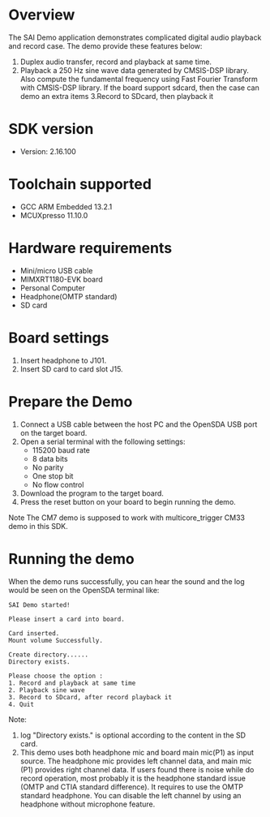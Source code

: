 Overview
========
The SAI Demo application demonstrates complicated digital audio playback and record case. The demo provide these features below:
1. Duplex audio transfer, record and playback at same time.
2. Playback a 250 Hz sine wave data generated by CMSIS-DSP library. Also compute the fundamental frequency using Fast Fourier Transform with CMSIS-DSP library.
If the board support sdcard, then the case can demo an extra items
3.Record to SDcard, then playback it

SDK version
===========
- Version: 2.16.100

Toolchain supported
===================
- GCC ARM Embedded  13.2.1
- MCUXpresso  11.10.0

Hardware requirements
=====================
- Mini/micro USB cable
- MIMXRT1180-EVK board
- Personal Computer
- Headphone(OMTP standard)
- SD card

Board settings
==============
1. Insert headphone to J101.
2. Insert SD card to card slot J15.

Prepare the Demo
================
1.  Connect a USB cable between the host PC and the OpenSDA USB port on the target board.
2.  Open a serial terminal with the following settings:
    - 115200 baud rate
    - 8 data bits
    - No parity
    - One stop bit
    - No flow control
3.  Download the program to the target board.
4.  Press the reset button on your board to begin running the demo.

Note
The CM7 demo is supposed to work with multicore_trigger CM33 demo in this SDK.

Running the demo
================
When the demo runs successfully, you can hear the sound and the log would be seen on the OpenSDA terminal like:
~~~~~~~~~~~~~~~~~~~~~~~~~~~~~~~~~~~~~~~~~~~~~~~~~~~~~~~~~~~~~~~~~~~~~~~
SAI Demo started!

Please insert a card into board.

Card inserted.
Mount volume Successfully.

Create directory......
Directory exists.

Please choose the option :
1. Record and playback at same time
2. Playback sine wave
3. Record to SDcard, after record playback it
4. Quit
~~~~~~~~~~~~~~~~~~~~~~~~~~~~~~~~~~~~~~~~~~~~~~~~~~~~~~~~~~~~~~~~~~~~~~~
Note: 
  1. log "Directory exists." is optional according to the content in the SD card.
  2. This demo uses both headphone mic and board main mic(P1) as input source. The headphone mic provides left
     channel data, and main mic (P1) provides right channel data. If users found there is noise while do record operation,
     most probably it is the headphone standard issue (OMTP and CTIA standard difference). It requires to use the OMTP
     standard headphone. You can disable the left channel by using an headphone without microphone feature.
